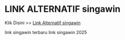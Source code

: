 # LINK ALTERNATIF singawin

Klik Disini >> <a href="https://linksto.pages.dev/">Link Alternatif singawin </a>

link singawin terbaru
link singawin 2025